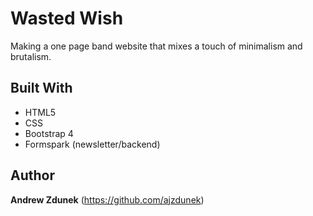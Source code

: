 # Wasted Wish

Making a one page band website that mixes a touch of minimalism and brutalism.

## Built With

- HTML5
- CSS
- Bootstrap 4
- Formspark (newsletter/backend)

## Author

**Andrew Zdunek** (https://github.com/ajzdunek)

